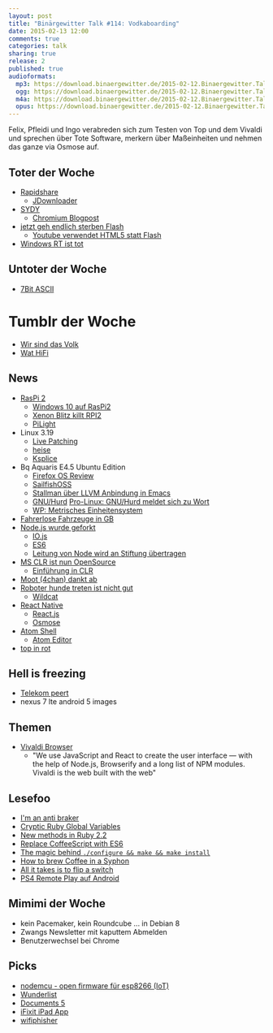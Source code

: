 ```yaml
---
layout: post
title: "Binärgewitter Talk #114: Vodkaboarding"
date: 2015-02-13 12:00
comments: true
categories: talk
sharing: true
release: 2
published: true
audioformats:
  mp3: https://download.binaergewitter.de/2015-02-12.Binaergewitter.Talk.114.mp3
  ogg: https://download.binaergewitter.de/2015-02-12.Binaergewitter.Talk.114.ogg
  m4a: https://download.binaergewitter.de/2015-02-12.Binaergewitter.Talk.114.m4a
  opus: https://download.binaergewitter.de/2015-02-12.Binaergewitter.Talk.114.opus
---
```

Felix, Pfleidi und Ingo verabreden sich zum Testen von Top und dem Vivaldi und sprechen über Tote Software, merkern über Maßeinheiten und nehmen das ganze via Osmose auf.

## Toter der Woche

- [Rapidshare](http://www.heise.de/newsticker/meldung/Rapidshare-macht-endgueltig-dicht-2545445.html)
    * [JDownloader](http://jdownloader.org/)
- [SYDY](http://www.heise.de/newsticker/meldung/Zugunsten-von-HTTP-2-verabschiedet-sich-Google-von-SPDY-2544754.html)
    * [Chromium Blogpost](http://blog.chromium.org/2015/02/hello-http2-goodbye-spdy-http-is_9.html)
- [jetzt geh endlich sterben Flash](http://www.heise.de/newsticker/meldung/Flash-Update-schliesst-insgesamt-18-Luecken-jetzt-fuer-alle-Plattformen-2542408.html)
    * [Youtube verwendet HTML5 statt Flash](http://www.theverge.com/2015/1/27/7926001/youtube-drops-flash-for-html5-video-default)
- [Windows RT ist tot](http://www.techstage.de/news/Kommentar-zu-Windows-RT-Eine-Totgeburt-wird-beerdigt-2540167.html)

## Untoter der Woche

- [7Bit ASCII](http://www.heise.de/newsticker/meldung/7-Bit-ASCII-ist-offizieller-Internet-Standard-2538085.html)

# Tumblr der Woche

- [Wir sind das Volk](http://wirrsinddasvolk.tumblr.com/)
- [Wat HiFi](http://wathifi.tumblr.com/)

## News

- [RasPi 2](http://www.raspberrypi.org/raspberry-pi-2-on-sale/)
    * [Windows 10 auf RasPi2](http://www.theverge.com/2015/2/2/7962179/raspberry-pi-windows-10)
    * [Xenon Blitz killt RPI2](http://beta.slashdot.org/story/213325)
    * [PiLight](http://www.pilight.org/)
- Linux 3.19
    * [Live Patching](http://www.pro-linux.de/news/1/22007/live-patching-zieht-in-den-linux-kernel-ein.html)
    * [heise](http://www.heise.de/open/meldung/Kernel-Live-Patching-Sicherheitsluecken-im-Linux-Kernel-jetzt-zur-Laufzeit-korrigierbar-2545824.html)
    * [Ksplice](https://en.wikipedia.org/wiki/Ksplice)
- Bq Aquaris E4.5 Ubuntu Edition
    * [Firefox OS Review](http://ignorethecode.net/blog/2015/01/13/firefox_os/)
    * [SailfishOSS](https://wiki.merproject.org/wiki/SailfishOSS)
    * [Stallman über LLVM Anbindung in Emacs](http://lists.gnu.org/archive/html/emacs-devel/2015-02/msg00274.html)
    * [GNU/Hurd](http://en.wikipedia.org/wiki/GNU_Hurd) [Pro-Linux: GNU/Hurd meldet sich zu Wort](http://www.pro-linux.de/news/1/21988/gnu-hurd-meldet-sich-zu-wort.html)
    * [WP: Metrisches Einheitensystem](https://de.wikipedia.org/wiki/Metrisches_Einheitensystem)
- [Fahrerlose Fahrzeuge in GB](http://arstechnica.com/cars/2015/02/britain-driverless-cars-are-coming-to-your-streets/)
- [Node.js wurde geforkt](http://www.wired.com/2014/12/io-js/?hn)
    * [IO.js](https://iojs.org/en/index.html)
    * [ES6](https://iojs.org/en/es6.html)
    * [Leitung von Node wird an Stiftung übertragen]( http://www.joyent.com/about/press/joyent-moves-to-establish-nodejs-foundation)
- [MS CLR ist nun OpenSource](http://blogs.msdn.com/b/dotnet/archive/2015/02/03/coreclr-is-now-open-source.aspx)
    * [Einführung in CLR](https://github.com/dotnet/coreclr/blob/master/Documentation/intro-to-clr.md)
- [Moot (4chan) dankt ab](http://www.theguardian.com/technology/2015/jan/23/4chan-founder-moot-christopher-poole-goodbye)
- [Roboter hunde treten ist nicht gut](http://gizmodo.com/spot-is-a-smaller-more-kickable-version-of-boston-d-1684749999)
    * [Wildcat](https://www.youtube.com/watch?v=wE3fmFTtP9g)
- [React Native](http://jlongster.com/First-Impressions-using-React-Native)
    * [React.js](http://facebook.github.io/react/)
    * [Osmose](http://en.wikipedia.org/wiki/Osmosis)
- [Atom Shell](https://github.com/atom/atom-shell)
    * [Atom Editor](https://github.com/atom/atom)
- [top in rot](http://imgur.com/2Ljdzr3)

## Hell is freezing

- [Telekom peert](http://www.heise.de/newsticker/meldung/Verstaerktes-DE-CIX-Engagement-der-Deutschen-Telekom-nun-offiziell-2535142.html)
- nexus 7 lte android 5 images

## Themen

- [Vivaldi Browser](https://vivaldi.com/)
    * "We use JavaScript and React to create the user interface — with the help of Node.js, Browserify and a long list of NPM modules. Vivaldi is the web built with the web"

## Lesefoo

- [I'm an anti braker](http://robertmoorejr.tumblr.com/post/110101466091/im-an-anti-braker)
- [Cryptic Ruby Global Variables](http://jimneath.org/2010/01/04/cryptic-ruby-global-variables-and-their-meanings.html)
- [New methods in Ruby 2.2](http://www.sitepoint.com/new-methods-ruby-2-2/)
- [Replace CoffeeScript with ES6](http://robots.thoughtbot.com/replace-coffeescript-with-es6)
- [The magic behind `./configure && make && make install`](http://robots.thoughtbot.com/the-magic-behind-configure-make-make-install)
- [How to brew Coffee in a Syphon](http://drinks.seriouseats.com/2011/12/how-to-brew-coffee-in-a-siphon-brewer-vacuum-brewer.html)
- [All it takes is to flip a switch](http://www.paperplanes.de/2015/1/27/all-it-takes-is-flip-a-switch.html)
- [PS4 Remote Play auf Android](http://forum.xda-developers.com/android/apps-games/ps4-remote-play-t2929147)

## Mimimi der Woche

- kein Pacemaker, kein Roundcube ... in Debian 8
- Zwangs Newsletter mit kaputtem Abmelden
- Benutzerwechsel bei Chrome

## Picks

- [nodemcu - open firmware für esp8266 (IoT)](https://github.com/nodemcu/nodemcu-firmware)
- [Wunderlist](http://wunderlist.com)
- [Documents 5](https://itunes.apple.com/de/app/documents-5-fast-pdf-reader/id364901807?l=en&mt=8)
- [iFixit iPad App](https://itunes.apple.com/de/app/ifixit-repair-manual/id407417097?l=en&mt=8)
- [wifiphisher](https://github.com/sophron/wifiphisher)
